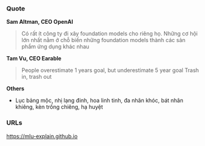 ### Quote

**Sam Altman, CEO OpenAI**

> Có rất ít công ty đi xây foundation models cho riêng họ. Những cơ hội lớn nhất nằm ở chỗ biến những foundation models thành các sản phẩm ứng dụng khác nhau

**Tam Vu, CEO Earable**

> People overestimate 1 years goal, but underestimate 5 year goal
> Trash in, trash out

**Others**

- Lục bảng mộc, nhị lạng đinh, hoa linh tinh, đa nhân khóc, bát nhân khiêng, kèn trống chiêng, hạ huyệt
### URLs

https://mlu-explain.github.io

